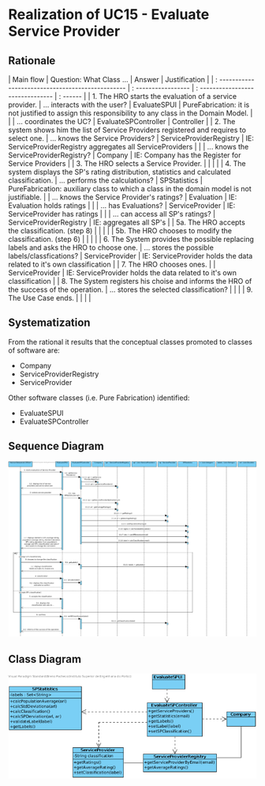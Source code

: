 # Realization of UC15 - Evaluate Service Provider

## Rationale

| Main flow                                                                                      | Question: What Class ...                       | Answer                            | Justification                                                                                        |
| : ------------------------------------------------                                             | : -----------------                            | : ------------------------------- | : ------                                                                                             |
| 1. The HRO starts the evaluation of a service provider.                                        | ... interacts with the user?                   | EvaluateSPUI                      | PureFabrication: it is not justified to assign this responsibility to any class in the Domain Model. |
|                                                                                                | ... coordinates the UC?                        | EvaluateSPController              | Controller                                                                                           |
| 2. The system shows him the list of Service Providers registered and requires to select one.   | ... knows the Service Providers?               | ServiceProviderRegistry           | IE: ServiceProviderRegistry aggregates all ServiceProviders                                          |
|                                                                                                | ... knows the ServiceProviderRegistry?         | Company                           | IE: Company has the Register for Service Providers                                                   |
| 3. The HRO selects a Service Provider.                                                         |                                                |                                   |                                                                                                      |
| 4. The system displays the SP's rating distribution, statistics and calculated classification. | ... performs the calculations?                 | SPStatistics                      | PureFabrication: auxiliary class to which a class in the domain model is not justifiable.
|                                                                                                | ... knows the Service Provider's ratings?      | Evaluation                        | IE: Evaluation holds ratings                                                                         |
|                                                                                                | ... has Evaluations?                           | ServiceProvider                   | IE: ServiceProvider has ratings                                                                      |
|                                                                                                | ... can access all SP's ratings?               | ServiceProviderRegistry           | IE: aggregates all SP's                                                                              |
| 5a. The HRO accepts the classification. (step 8)                                               |                                                |                                   |                                                                                                      |
| 5b. The HRO chooses to modify the classification. (step 6)                                     |                                                |                                   |                                                                                                      |
| 6. The System provides the possible replacing labels and asks the HRO to choose one.           | ... stores the possible labels/classfications? | ServiceProvider                   | IE: ServiceProvider holds the data related to it's own classification                                |
| 7. The HRO chooses ones.                                                                       |                                                | ServiceProvider                   | IE: ServiceProvider holds the data related to it's own classification                                |
| 8. The System registers his choise and informs the HRO of the success of the operation.        | ... stores the selected classification?        |                                   |                                                                                                      |
| 9. The Use Case ends.                                                                          |                                                |                                   |                                                                                                      |

## Systematization

From the rational it results that the conceptual classes promoted to classes of software are:

- Company
- ServiceProviderRegistry
- ServiceProvider

Other software classes (i.e. Pure Fabrication) identified:

- EvaluateSPUI
- EvaluateSPController

## Sequence Diagram

![SD_UC15.png](SD_UC15.png)

## Class Diagram

![CD_UC15.png](CD_UC15.png)
